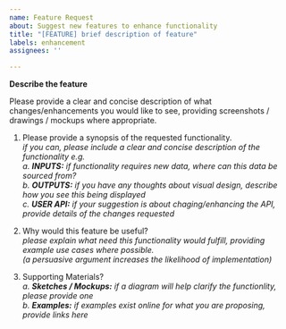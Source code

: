 ```yaml
---
name: Feature Request
about: Suggest new features to enhance functionality
title: "[FEATURE] brief description of feature"
labels: enhancement
assignees: ''

---
```


**Describe the feature**

Please provide a clear and concise description of what changes/enhancements you would like to see,
providing screenshots / drawings / mockups where appropriate.  


1. Please provide a synopsis of the requested functionality.  
_if you can, please include a clear and concise description of the functionality e.g._  
_a. **INPUTS:** if functionality requires new data, where can this data be sourced from?_  
_b. **OUTPUTS:** if you have any thoughts about visual design, describe how you see this being displayed_  
_c. **USER API:** if your suggestion is about chaging/enhancing the API, provide details of the changes requested_  


2. Why would this feature be useful?  
_please explain what need this functionality would fulfill, providing example use cases where possible._  
_(a persuasive argument increases the likelihood of implementation)_  


2. Supporting Materials?  
_a. **Sketches / Mockups:** if a diagram will help clarify the functionlity, please provide one_  
_b. **Examples:** if examples exist online for what you are proposing, provide links here_  



